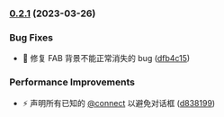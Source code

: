 ### [0.2.1](https://github.com/hymbz/ComicReadScriptTest/compare/v0.2.0...v0.2.1) (2023-03-26)


### Bug Fixes

* :bug: 修复 FAB 背景不能正常消失的 bug ([dfb4c15](https://github.com/hymbz/ComicReadScriptTest/commit/dfb4c150148c2279ab52be693674571841b5d7ec))


### Performance Improvements

* :zap: 声明所有已知的 [@connect](https://github.com/connect) 以避免对话框 ([d838199](https://github.com/hymbz/ComicReadScriptTest/commit/d838199f33725692f40c0d8b42a0a834e3acc09b))
